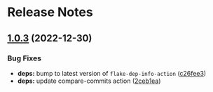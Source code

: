 # Release Notes

## [1.0.3](https://github.com/cpcloud/flake-update-action/compare/v1.0.2...v1.0.3) (2022-12-30)


### Bug Fixes

* **deps:** bump to latest version of `flake-dep-info-action` ([c26fee3](https://github.com/cpcloud/flake-update-action/commit/c26fee3dc798eb2404517dfee2f7f30c7f434600))
* **deps:** update compare-commits action ([2ceb1ea](https://github.com/cpcloud/flake-update-action/commit/2ceb1ea980e8bbc054e6d52b8ad311acda44e5a6))

